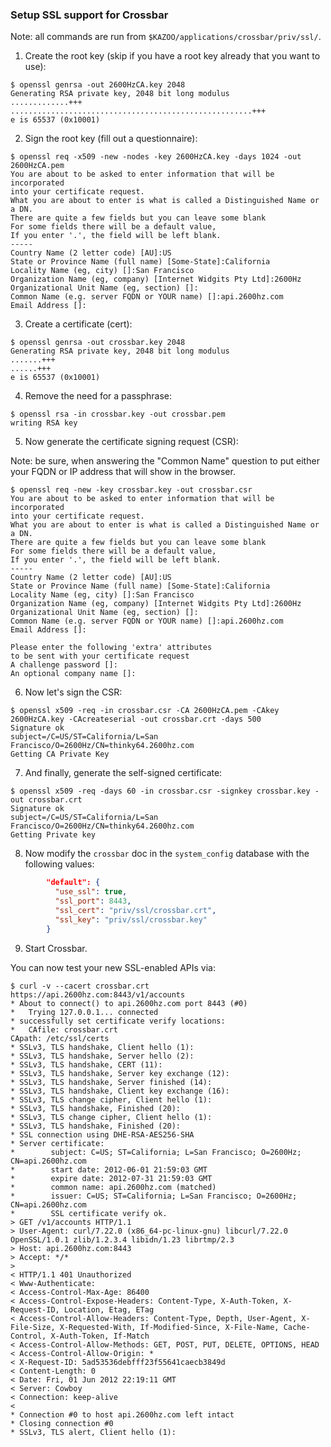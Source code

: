 ### Setup SSL support for Crossbar

Note: all commands are run from `$KAZOO/applications/crossbar/priv/ssl/`.

1. Create the root key (skip if you have a root key already that you want to use):

```shell
$ openssl genrsa -out 2600HzCA.key 2048
Generating RSA private key, 2048 bit long modulus
.............+++
......................................................+++
e is 65537 (0x10001)
```

2. Sign the root key (fill out a questionnaire):

```shell
$ openssl req -x509 -new -nodes -key 2600HzCA.key -days 1024 -out 2600HzCA.pem
You are about to be asked to enter information that will be incorporated
into your certificate request.
What you are about to enter is what is called a Distinguished Name or a DN.
There are quite a few fields but you can leave some blank
For some fields there will be a default value,
If you enter '.', the field will be left blank.
-----
Country Name (2 letter code) [AU]:US
State or Province Name (full name) [Some-State]:California
Locality Name (eg, city) []:San Francisco
Organization Name (eg, company) [Internet Widgits Pty Ltd]:2600Hz
Organizational Unit Name (eg, section) []:
Common Name (e.g. server FQDN or YOUR name) []:api.2600hz.com
Email Address []:
```

3. Create a certificate (cert):

```shell
$ openssl genrsa -out crossbar.key 2048
Generating RSA private key, 2048 bit long modulus
.......+++
......+++
e is 65537 (0x10001)
```

4. Remove the need for a passphrase:

```shell
$ openssl rsa -in crossbar.key -out crossbar.pem
writing RSA key
```

5. Now generate the certificate signing request (CSR):

Note: be sure, when answering the "Common Name" question to put either your FQDN or IP address that will show in the browser.

```shell
$ openssl req -new -key crossbar.key -out crossbar.csr
You are about to be asked to enter information that will be incorporated
into your certificate request.
What you are about to enter is what is called a Distinguished Name or a DN.
There are quite a few fields but you can leave some blank
For some fields there will be a default value,
If you enter '.', the field will be left blank.
-----
Country Name (2 letter code) [AU]:US
State or Province Name (full name) [Some-State]:California
Locality Name (eg, city) []:San Francisco
Organization Name (eg, company) [Internet Widgits Pty Ltd]:2600Hz
Organizational Unit Name (eg, section) []:
Common Name (e.g. server FQDN or YOUR name) []:api.2600hz.com
Email Address []:

Please enter the following 'extra' attributes
to be sent with your certificate request
A challenge password []:
An optional company name []:
```

6. Now let's sign the CSR:

```shell
$ openssl x509 -req -in crossbar.csr -CA 2600HzCA.pem -CAkey 2600HzCA.key -CAcreateserial -out crossbar.crt -days 500
Signature ok
subject=/C=US/ST=California/L=San Francisco/O=2600Hz/CN=thinky64.2600hz.com
Getting CA Private Key
```

7. And finally, generate the self-signed certificate:

```shell
$ openssl x509 -req -days 60 -in crossbar.csr -signkey crossbar.key -out crossbar.crt
Signature ok
subject=/C=US/ST=California/L=San Francisco/O=2600Hz/CN=thinky64.2600hz.com
Getting Private key
```

8. Now modify the `crossbar` doc in the `system_config` database with the following values:

```json
        "default": {
          "use_ssl": true,
          "ssl_port": 8443,
          "ssl_cert": "priv/ssl/crossbar.crt",
          "ssl_key": "priv/ssl/crossbar.key"
        }
```

9. Start Crossbar.

You can now test your new SSL-enabled APIs via:

```shell
$ curl -v --cacert crossbar.crt https://api.2600hz.com:8443/v1/accounts
* About to connect() to api.2600hz.com port 8443 (#0)
*   Trying 127.0.0.1... connected
* successfully set certificate verify locations:
*   CAfile: crossbar.crt
CApath: /etc/ssl/certs
* SSLv3, TLS handshake, Client hello (1):
* SSLv3, TLS handshake, Server hello (2):
* SSLv3, TLS handshake, CERT (11):
* SSLv3, TLS handshake, Server key exchange (12):
* SSLv3, TLS handshake, Server finished (14):
* SSLv3, TLS handshake, Client key exchange (16):
* SSLv3, TLS change cipher, Client hello (1):
* SSLv3, TLS handshake, Finished (20):
* SSLv3, TLS change cipher, Client hello (1):
* SSLv3, TLS handshake, Finished (20):
* SSL connection using DHE-RSA-AES256-SHA
* Server certificate:
*        subject: C=US; ST=California; L=San Francisco; O=2600Hz; CN=api.2600hz.com
*        start date: 2012-06-01 21:59:03 GMT
*        expire date: 2012-07-31 21:59:03 GMT
*        common name: api.2600hz.com (matched)
*        issuer: C=US; ST=California; L=San Francisco; O=2600Hz; CN=api.2600hz.com
*        SSL certificate verify ok.
> GET /v1/accounts HTTP/1.1
> User-Agent: curl/7.22.0 (x86_64-pc-linux-gnu) libcurl/7.22.0 OpenSSL/1.0.1 zlib/1.2.3.4 libidn/1.23 librtmp/2.3
> Host: api.2600hz.com:8443
> Accept: */*
>
< HTTP/1.1 401 Unauthorized
< Www-Authenticate:
< Access-Control-Max-Age: 86400
< Access-Control-Expose-Headers: Content-Type, X-Auth-Token, X-Request-ID, Location, Etag, ETag
< Access-Control-Allow-Headers: Content-Type, Depth, User-Agent, X-File-Size, X-Requested-With, If-Modified-Since, X-File-Name, Cache-Control, X-Auth-Token, If-Match
< Access-Control-Allow-Methods: GET, POST, PUT, DELETE, OPTIONS, HEAD
< Access-Control-Allow-Origin: *
< X-Request-ID: 5ad53536debfff23f55641caecb3849d
< Content-Length: 0
< Date: Fri, 01 Jun 2012 22:19:11 GMT
< Server: Cowboy
< Connection: keep-alive
<
* Connection #0 to host api.2600hz.com left intact
* Closing connection #0
* SSLv3, TLS alert, Client hello (1):
```
